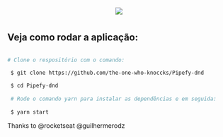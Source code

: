 

<h1 align="center">
  <img src="https://ik.imagekit.io/hld13bjzb1/Peek_2020-08-23_22-27_ltvKdpRZ6.gif">
<h1>

## Veja como rodar a aplicação:

```bash  

# Clone o respositório com o comando:

 $ git clone https://github.com/the-one-who-knoccks/Pipefy-dnd
 
 $ cd Pipefy-dnd
 
 # Rode o comando yarn para instalar as dependências e em seguida:
 
 $ yarn start
 ```
   
 Thanks to @rocketseat @guilhermerodz


  
